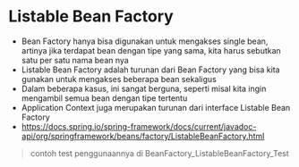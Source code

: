 # Listable Bean Factory
* Bean Factory hanya bisa digunakan untuk mengakses single bean, artinya jika terdapat bean dengan tipe yang sama, kita harus sebutkan satu per satu nama bean nya
* Listable Bean Factory adalah turunan dari Bean Factory yang bisa kita gunakan untuk mengakses beberapa bean sekaligus
* Dalam beberapa kasus, ini sangat berguna, seperti misal kita ingin mengambil semua bean dengan tipe tertentu
* Application Context juga merupakan turunan dari interface Listable Bean Factory
* https://docs.spring.io/spring-framework/docs/current/javadoc-api/org/springframework/beans/factory/ListableBeanFactory.html 

> contoh test penggunaannya di BeanFactory_ListableBeanFactory_Test
